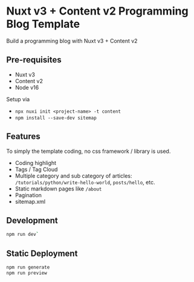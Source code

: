 # Nuxt v3 + Content v2 Programming Blog Template

Build a programming blog with Nuxt v3 + Content v2

## Pre-requisites

- Nuxt v3
- Content v2
- Node v16

Setup via 

- `npx nuxi init <project-name> -t content`
- `npm install --save-dev sitemap`  

## Features

To simply the template coding, no css framework / library is used.

- Coding highlight
- Tags / Tag Cloud
- Multiple category and sub category of articles: `/tutorials/python/write-hello-world`, `posts/hello`, etc.
- Static markdown pages like `/about`
- Pagination
- sitemap.xml

## Development

```bash
npm run dev`
```

## Static Deployment

```bash
npm run generate
npm run preview
```





